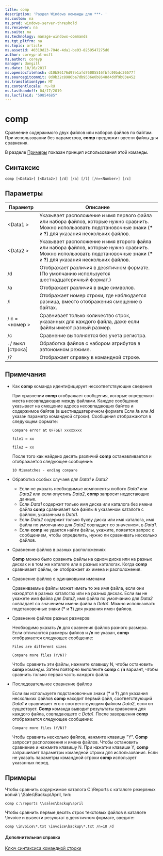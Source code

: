 ```yaml
---
title: comp
description: 'Раздел Windows команды для ***- '
ms.custom: na
ms.prod: windows-server-threshold
ms.reviewer: na
ms.suite: na
ms.technology: manage-windows-commands
ms.tgt_pltfrm: na
ms.topic: article
ms.assetid: 40319d23-704d-4da1-be93-8259547275d0
author: coreyp-at-msft
ms.author: coreyp
manager: dongill
ms.date: 10/16/2017
ms.openlocfilehash: d10b86176d97e1afd76085516fbfc00bdc36577f
ms.sourcegitcommit: 0d0b32c8986ba7db9536e0b8648d4ddf9b03e452
ms.translationtype: MT
ms.contentlocale: ru-RU
ms.lasthandoff: 04/17/2019
ms.locfileid: "59854685"
---
```

# <a name="comp"></a>comp



Сравнение содержимого двух файлов или наборов файлов по байтам. При использовании без параметров, **comp** предложит ввести файлы для сравнения.

В разделе [Примеры](#BKMK_examples) показан принцип использования этой команды.

## <a name="syntax"></a>Синтаксис

```
comp [<Data1>] [<Data2>] [/d] [/a] [/l] [/n=<Number>] [/c]
```

## <a name="parameters"></a>Параметры

|Параметр|Описание|
|---------|-----------|
|\<Data1 >|Указывает расположение и имя первого файла или набора файлов, которые нужно сравнить. Можно использовать подстановочные знаки (**&#42;** и **?**) для указания нескольких файлов.|
|\<Data2 >|Указывает расположение и имя второго файла или набора файлов, которые нужно сравнить. Можно использовать подстановочные знаки (**&#42;** и **?**) для указания нескольких файлов.|
|/d|Отображает различия в десятичном формате. (По умолчанию используется шестнадцатеричный формат.)|
|/a|Отображает различия в виде символов.|
|/l|Отображает номер строки, где наблюдается разница, вместо отображения смещение в байтах.|
|/ n =\<номер >|Сравнивает только количество строк, указанных для каждого файла, даже если файлы имеют разный размер.|
|/c|Сравнение выполняется без учета регистра.|
|. / выкл [строка]|Обработка файлов с набором атрибутов в автономном режиме.|
|/?|Отображает справку в командной строке.|

## <a name="remarks"></a>Примечания

-   Как **comp** команда идентифицирует несоответствующие сведения

    При сравнении **comp** отображает сообщения, которые определяют места несовпадающих между файлами. Каждое сообщение указывает на смещение адреса несовпадающих байтов и содержимое байтов (в шестнадцатеричном формате Если **/a** или **/d** указан параметр командной строки). Сообщения отображаются в следующем формате:

    `Compare error at OFFSET xxxxxxxx`

    `file1 = xx`

    `file2 = xx`

    После того как найдено десять различий **comp** останавливается и отображается следующее сообщение:

    `10 Mismatches - ending compare`
-   Обработка особых случаев для *Data1* и *Data2*  
    -   Если не указать необходимые компоненты любого *Data1* или *Data2* или если опустить *Data2*, **comp** запросит недостающие данные.
    -   Если *Data1* содержит только имя диска или каталога без имени файла **comp** сравнивает все файлы в указанном каталоге с файлом, указанным в *Data1*.
    -   Если *Data2* содержит только букву диска или имя каталога, имя файла по умолчанию для *Data2* совпадает со значением, в *Data1*.
    -   Если **comp** не удается найти файлы, укажите, появится запрос с сообщением, чтобы определить, нужно ли сравнивать несколько файлов.
-   Сравнение файлов в разных расположениях

    **Comp** можно было сравнить файлы на одном диске или на разных дисках и в том же каталоге или в разных каталогах. Когда **comp** сравнивает файлы, он отображает их имена и расположения.
-   Сравнение файлов с одинаковыми именами

    Сравниваемые файлы может иметь то же имя файла, если они находятся в разных каталогах или на разных дисках. Если вы не укажете имя файла для *Data2*, имя файла по умолчанию для *Data2* совпадает со значением имени файла в *Data1*. Можно использовать подстановочные знаки (**&#42;** и **?**) для указания имен файлов.
-   Сравнение файлов разных размеров

    Необходимо указать **/n** для сравнения файлов разного размера. Если отличаются размеры файлов и **/n** не указан, **comp** отображается следующее сообщение:

    `Files are different sizes`

    `Compare more files (Y/N)?`

    Чтобы сравнить эти файлы, нажмите клавишу N, чтобы остановить **comp** команды. Затем повторно выполните **comp** с **/n** вариант, чтобы сравнить только первая часть каждого файла.
-   Последовательное сравнение файлов

    Если вы используете подстановочные знаки (**&#42;** и **?**) для указания нескольких файлов **comp** находит первый файл, соответствующий *Data1* и сравнивает его с соответствующим файлом *Data2*, если он существует. **Comp** команда выводит результаты сравнения для каждого файла, совпадающего с *Data1*. После завершения **comp** отображается следующее сообщение:

    `Compare more files (Y/N)?`

    Чтобы сравнить несколько файлов, нажмите клавишу "Y". **Comp** запросит расположения и имена файлов. Чтобы остановить сравнение и нажмите клавишу N. При нажатии клавиши Y, **comp** запрашивает параметры командной строки для использования. Если не указать параметры командной строки **comp** использует указанных перед.

## <a name="BKMK_examples"></a>Примеры

Чтобы сравнить содержимое каталога C:\Reports с каталоге резервных копий \\ \\Sales\Backup\April, тип:
```
comp c:\reports \\sales\backup\april
```
Чтобы сравнить первые десять строк текстовых файлов в каталоге \Invoice и вывести результат в десятичном формате, введите:
```
comp \invoice\*.txt \invoice\backup\*.txt /n=10 /d
```

#### <a name="additional-references"></a>Дополнительная справка

[Ключ синтаксиса командной строки](command-line-syntax-key.md)